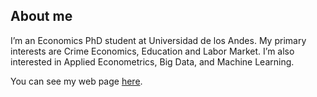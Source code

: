 ## About me

I’m an Economics PhD student at Universidad de los Andes. My primary interests are Crime Economics, Education and Labor Market. I’m also interested in Applied Econometrics, Big Data, and Machine Learning.

You can see my web page [here](https://eduard-martinez.github.io).




